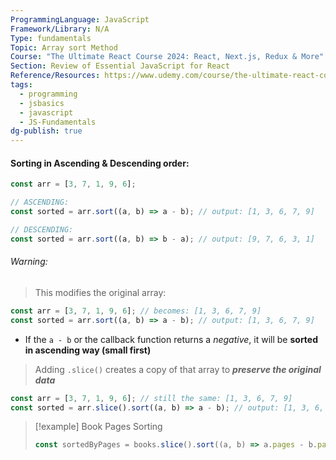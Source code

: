 ```yaml
---
ProgrammingLanguage: JavaScript
Framework/Library: N/A
Type: fundamentals
Topic: Array sort Method
Course: "The Ultimate React Course 2024: React, Next.js, Redux & More"
Section: Review of Essential JavaScript for React
Reference/Resources: https://www.udemy.com/course/the-ultimate-react-course/
tags:
  - programming
  - jsbasics
  - javascript
  - JS-Fundamentals
dg-publish: true
---
```


#### Sorting in Ascending & Descending order:

```js
const arr = [3, 7, 1, 9, 6];

// ASCENDING:
const sorted = arr.sort((a, b) => a - b); // output: [1, 3, 6, 7, 9]

// DESCENDING:
const sorted = arr.sort((a, b) => b - a); // output: [9, 7, 6, 3, 1]
```

###### Warning:
> This modifies the original array:
```js
const arr = [3, 7, 1, 9, 6]; // becomes: [1, 3, 6, 7, 9]
const sorted = arr.sort((a, b) => a - b); // output: [1, 3, 6, 7, 9]
```
- If the `a - b` or the callback function returns a _negative_, it will be __sorted in ascending way (small first)__

> Adding `.slice()` creates a copy of that array to ___preserve the original data___
```js
const arr = [3, 7, 1, 9, 6]; // still the same: [1, 3, 6, 7, 9]
const sorted = arr.slice().sort((a, b) => a - b); // output: [1, 3, 6, 7, 9]
```

> [!example] Book Pages Sorting
> ```js
> const sortedByPages = books.slice().sort((a, b) => a.pages - b.pages);
> ```
